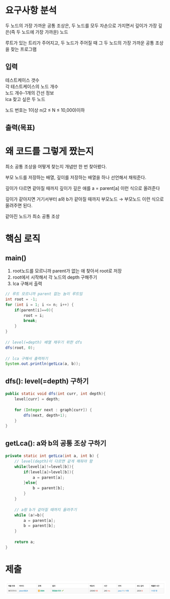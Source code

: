 # 요구사항 분석
두 노드의 가장 가까운 공통 조상은, 두 노드를 모두 자손으로 가지면서 깊이가 가장 깊은(즉 두 노드에 가장 가까운) 노드

루트가 있는 트리가 주어지고, 두 노드가 주어질 때 그 두 노드의 가장 가까운 공통 조상을 찾는 프로그램
## 입력
테스트케이스 갯수\
각 테스트케이스의 노드 개수\
노드 개수-1개의 간선 정보\
lca 찾고 싶은 두 노드

노드 번호는 1이상 n(2 ≤ N ≤ 10,000)이하
## 출력(목표)

# 왜 코드를 그렇게 짰는지
최소 공통 조상을 어떻게 찾는지 개념만 한 번 찾아봤다.

부모 노드를 저장하는 배열, 깊이를 저장하는 배열을 하나 선언해서 채워준다.

깊이가 다르면 같아질 때까지 깊이가 깊은 애를 a = parent[a] 이런 식으로 올려준다

깊이가 같아지면 거기서부터 a와 b가 같아질 때까지 부모노드 → 부모노드 이런 식으로 올려주면 된다.

같아진 노드가 최소 공통 조상

# 핵심 로직
## main()
1. root노드를 모르니까 parent가 없는 애 찾아서 root로 저장
2. root에서 시작해서 각 노드의 depth 구해주기
3. lca 구해서 출력
```java
// 루트 모르니까 parent 없는 놈이 루트임
int root = -1;
for (int i = 1; i <= n; i++) {
    if(parent[i]==0){
        root = i;
        break;
    }
}

// level(=depth) 배열 채우기 위한 dfs
dfs(root, 0);

// lca 구해서 출력하기
System.out.println(getLca(a, b));
```
## dfs(): level(=depth) 구하기
```java
public static void dfs(int curr, int depth){
    level[curr] = depth;

    for (Integer next : graph[curr]) {
        dfs(next, depth+1);
    }
}
```
## getLca(): a와 b의 공통 조상 구하기
```java
private static int getLca(int a, int b) {
    // level(depth)이 다르면 같게 해줘야 함
    while(level[a]!=level[b]){
        if(level[a]>level[b]){
            a = parent[a];
        }else{
            b = parent[b];
        }
    }

    // a랑 b가 같아질 때까지 올려주기
    while (a!=b){
        a = parent[a];
        b = parent[b];
    }

    return a;
}
```
# 제출
![boj_3584.png](Attached/boj_3584.png)
